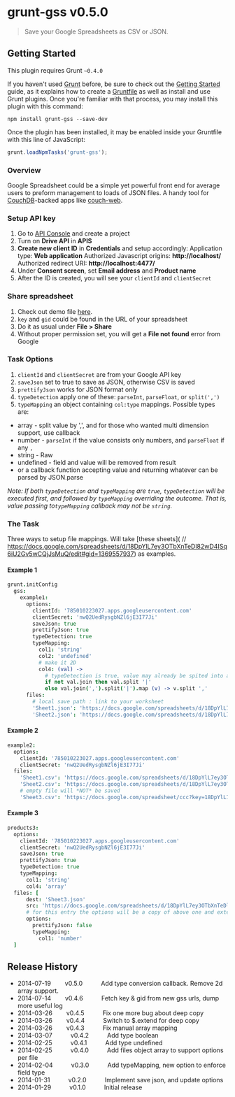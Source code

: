 # grunt-gss v0.5.0

> Save your Google Spreadsheets as CSV or JSON.


## Getting Started
This plugin requires Grunt `~0.4.0`

If you haven't used [Grunt](http://gruntjs.com/) before, be sure to check out the [Getting Started](http://gruntjs.com/getting-started) guide, as it explains how to create a [Gruntfile](http://gruntjs.com/sample-gruntfile) as well as install and use Grunt plugins. Once you're familiar with that process, you may install this plugin with this command:

```shell
npm install grunt-gss --save-dev
```

Once the plugin has been installed, it may be enabled inside your Gruntfile with this line of JavaScript:

```js
grunt.loadNpmTasks('grunt-gss');
```

### Overview
Google Spreadsheet could be a simple yet powerful front end for average users to preform management to loads of JSON files.
A handy tool for [CouchDB](http://couchdb.apache.org/#download)-backed apps like [couch-web](https://github.com/h0ward/couch-web).


### Setup API key
1. Go to [API Console](https://code.google.com/apis/console) and create a project
2. Turn on **Drive API** in **APIS**
3. **Create new client ID** in **Credentials** and setup accordingly:
   Application type: **Web application**
   Authorized Javascript origins: **http://localhost/**
   Authorized redirect URI: **http://localhost:4477/**
4. Under **Consent screen**, set **Email address** and **Product name**
5. After the ID is created, you will see your `clientId` and `clientSecret`


### Share spreadsheet
1. Check out demo file [here](https://docs.google.com/spreadsheet/ccc?key=0AmPyOqJNrt_SdGlZOVlrc2UzS3FpV1V6Ri1jX0haSlE#gid=1#gid=1).
2. `key` and `gid` could be found in the URL of your spreadsheet
3. Do it as usual under **File > Share**
4. Without proper permission set, you will get a **File not found** error from Google


### Task Options
 1. `clientId` and `clientSecret` are from your Google API key
 2. `saveJson` set to true to save as JSON, otherwise CSV is saved
 3. `prettifyJson` works for JSON format only
 4. `typeDetection` apply one of these: `parseInt`, `parseFloat`, or `split(',')`
 5. `typeMapping` an object containing `col:type` mappings. Possible types are:
  * array - split value by ',', and for those who wanted multi dimension support, use callback
  * number - `parseInt` if the value consists only numbers, and `parseFloat` if any `,`
  * string - Raw
  * undefined - field and value will be removed from result
  * or a callback function accepting value and returning whatever can be parsed by JSON.parse

*Note: If both `typeDetection` and `typeMapping` are `true`, `typeDetection` will be executed first, and followed by `typeMapping` overriding the outcome. That is, value passing to`typeMapping` callback may not be `string`.*


### The Task
Three ways to setup file mappings. Will take [these sheets](
  // https://docs.google.com/spreadsheets/d/18DpYlL7ey3OTbXnTeDl82wD4ISq6iU2Gv5wCQjJsMuQ/edit#gid=1369557937) as examples.

#### Example 1
```coffeescript
grunt.initConfig
  gss:
    example1:
      options:
        clientId: '785010223027.apps.googleusercontent.com'
        clientSecret: 'nwQ2UedRysgbNZl6jE3I77Ji'
        saveJson: true
        prettifyJson: true
        typeDetection: true
        typeMapping:
          col1: 'string'
          col2: 'undefined'
          # make it 2D
          col4: (val) ->
            # typeDetection is true, value may already be spited into array
            if not val.join then val.split '|'
            else val.join(',').split('|').map (v) -> v.split ','
      files:
        # local save path : link to your worksheet
        'Sheet1.json': 'https://docs.google.com/spreadsheets/d/18DpYlL7ey3OTbXnTeDl82wD4ISq6iU2Gv5wCQjJsMuQ/edit#gid=1428256717'
        'Sheet2.json': 'https://docs.google.com/spreadsheets/d/18DpYlL7ey3OTbXnTeDl82wD4ISq6iU2Gv5wCQjJsMuQ/edit#gid=1369557937'
```

#### Example 2
```coffeescript
example2:
  options:
    clientId: '785010223027.apps.googleusercontent.com'
    clientSecret: 'nwQ2UedRysgbNZl6jE3I77Ji'
  files:
    'Sheet1.csv': 'https://docs.google.com/spreadsheets/d/18DpYlL7ey3OTbXnTeDl82wD4ISq6iU2Gv5wCQjJsMuQ/edit#gid=1428256717',
    'Sheet2.csv': 'https://docs.google.com/spreadsheets/d/18DpYlL7ey3OTbXnTeDl82wD4ISq6iU2Gv5wCQjJsMuQ/edit#gid=1369557937',
    # empty file will *NOT* be saved
    'Sheet3.csv': 'https://docs.google.com/spreadsheet/ccc?key=18DpYlL7ey3OTbXnTeDl82wD4ISq6iU2Gv5wCQjJsMuQ#gid=295788079'
```

#### Example 3
```coffeescript
products3:
  options:
    clientId: '785010223027.apps.googleusercontent.com'
    clientSecret: 'nwQ2UedRysgbNZl6jE3I77Ji'
    saveJson: true
    prettifyJson: true
    typeDetection: true
    typeMapping:
      col1: 'string'
      col4: 'array'
  files: [
      dest: 'Sheet3.json'
      src: 'https://docs.google.com/spreadsheets/d/18DpYlL7ey3OTbXnTeDl82wD4ISq6iU2Gv5wCQjJsMuQ/edit#gid=295788079'
      # for this entry the options will be a copy of above one and extended by its own set below
      options:
        prettifyJson: false
        typeMapping:
          col1: 'number'
  ]
```


## Release History

 * 2014-07-19   v0.5.0   Add type conversion callback. Remove 2d array support.
 * 2014-07-14   v0.4.6   Fetch key & gid from new gss urls, dump more useful log
 * 2014-03-26   v0.4.5   Fix one more bug about deep copy
 * 2014-03-26   v0.4.4   Switch to $.extend for deep copy
 * 2014-03-26   v0.4.3   Fix manual array mapping
 * 2014-03-07   v0.4.2   Add type boolean
 * 2014-02-25   v0.4.1   Add type undefined
 * 2014-02-25   v0.4.0   Add files object array to support options per file
 * 2014-02-04   v0.3.0   Add typeMapping, new option to enforce field type
 * 2014-01-31   v0.2.0   Implement save json, and update options
 * 2014-01-29   v0.1.0   Initial release
